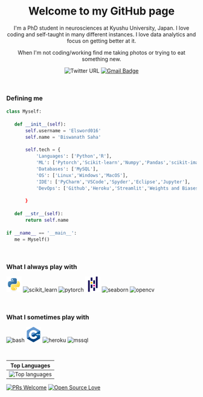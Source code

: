 <h1 align="center">Welcome to my GitHub page</h1>

<p align="center">
I'm a PhD student in neurosciences at Kyushu University, Japan. I love coding and self-taught in many different instances. I love data analytics and focus on getting better at it.   
</p>
<p align="center"> 
When I'm not coding/working find me taking photos or trying to eat something new.
</p>

<div align="center">

  ![Twitter URL](https://img.shields.io/twitter/url?url=https%3A%2F%2Ftwitter.com%2FLucyXJune)
  [![Gmail Badge](https://img.shields.io/badge/-bsaha0659@gmail.com-c14438?style=flat-square&logo=Gmail&logoColor=white&link=mailto:bsaha0659@gmail.com)](mailto:bsaha0659@gmail.com)
</div>
<br>

<h3> Defining me </h3>

 ```Python
 class Myself:
    
    def __init__(self):
        self.username = 'Elsword016'
        self.name = 'Biswanath Saha'

        self.tech = {
            'Languages': ['Python','R'],
            'ML': ['Pytorch','Scikit-learn','Numpy','Pandas','scikit-image'],
            'Databases': ['MySQL'],
            'OS': ['Linux','Windows','MacOS'],
            'IDE': ['PyCharm','VSCode','Spyder','Eclipse','Jupyter'],
            'DevOps': ['Github','Heroku','Streamlit','Weights and Biases],

        }
    
    def __str__(self):
        return self.name 

if __name__ == '__main__':
    me = Myself()            
 ```
 
<br>

### What I always play with
<p> 
  <img src="https://raw.githubusercontent.com/devicons/devicon/master/icons/python/python-original.svg" alt="python" width="40" height="40">
  <img src="https://upload.wikimedia.org/wikipedia/commons/0/05/Scikit_learn_logo_small.svg" alt="scikit_learn" width="40" height="40">
  <img src="https://upload.wikimedia.org/wikipedia/commons/1/10/PyTorch_logo_icon.svg" alt="pytorch" width="40" height="40">
  <img src="https://raw.githubusercontent.com/devicons/devicon/2ae2a900d2f041da66e950e4d48052658d850630/icons/pandas/pandas-original.svg" alt="pandas" width="40" height="40">
  <img src="https://seaborn.pydata.org/_images/logo-mark-lightbg.svg" alt="seaborn" width="40" height="40">
  <img src="https://www.vectorlogo.zone/logos/opencv/opencv-icon.svg" alt="opencv" width="40" height="40">
  </p>

<br>

### What I sometimes play with
<p>
  <img src="https://www.vectorlogo.zone/logos/gnu_bash/gnu_bash-icon.svg" alt="bash" width="40" height="40">
  <img src="https://raw.githubusercontent.com/devicons/devicon/master/icons/cplusplus/cplusplus-original.svg" alt="cplusplus" width="40" height="40">
  <img src="https://www.vectorlogo.zone/logos/heroku/heroku-icon.svg" alt="heroku" width="40" height="40">
  <img src="https://www.svgrepo.com/show/303229/microsoft-sql-server-logo.svg" alt="mssql" width="40" height="40">
</p>

<br>


| Top Languages |
 --- |
![Top languages](https://github-readme-stats.vercel.app/api/top-langs/?username=elsword016&show_icons=true&title_color=f6c32c&icon_color=f6c32c&text_color=9f9f9f&bg_color=151515&count_private=true&layout=compact) |




[![PRs Welcome](https://img.shields.io/badge/PRs-welcome-brightgreen.svg?style=flat&logo=github)](https://github.com/elsword016) [![Open Source Love](https://badges.frapsoft.com/os/v2/open-source.svg?v=103)](https://github.com/elsword016)
